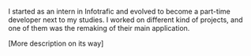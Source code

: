 I started as an intern in Infotrafic and evolved to become a part-time developer next to my studies. I worked on different kind of projects, and one of them was the remaking of their main application.

[More description on its way]
